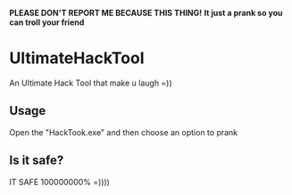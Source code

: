 **PLEASE DON'T REPORT ME BECAUSE THIS THING!**
**It just a prank so you can troll your friend**
# UltimateHackTool
An Ultimate Hack Tool that make u laugh =))
## Usage
Open the "HackTook.exe" and then choose an option to prank
## Is it safe?
IT SAFE 100000000% =))))
